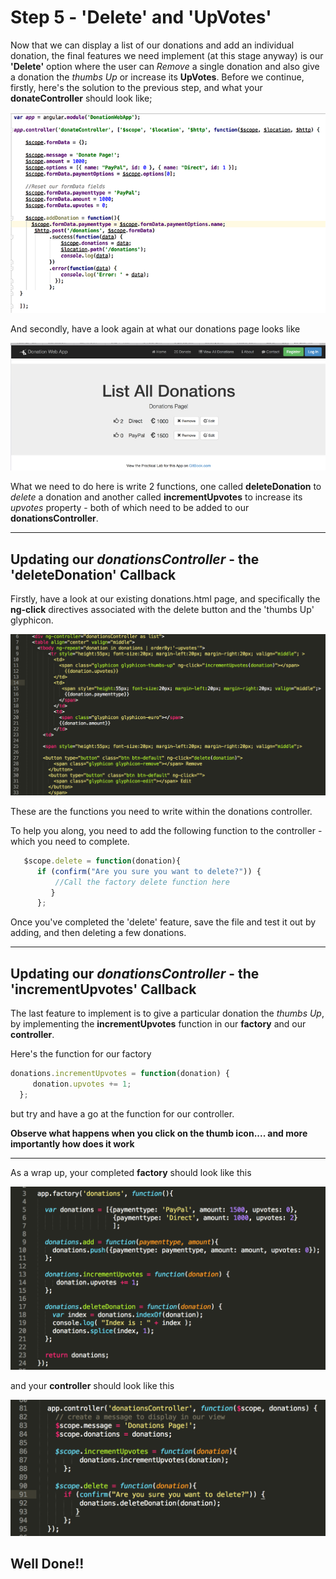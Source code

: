 # Step 5 - 'Delete' and 'UpVotes'

Now that we can display a list of our donations and add an individual donation, the final features we need implement (at this stage anyway) is our **'Delete'** option where the user can *Remove* a single donation and also give a donation the *thumbs Up* or increase its **UpVotes**. Before we continue, firstly, here's the solution to the previous step, and what your **donateController** should look like;

![](../images/lab05.step3.5.png)

And secondly, have a look again at what our donations page looks like

![](../images/donationwebapp1.jpg)

What we need to do here is write 2 functions, one called **deleteDonation** to *delete* a donation and another called **incrementUpvotes** to increase its *upvotes* property - both of which need to be added to our **donationsController**.

---

## Updating our *donationsController* - the 'deleteDonation' Callback

Firstly, have a look at our existing donations.html page, and specifically the **ng-click** directives associated with the delete button and the 'thumbs Up' glyphicon.

![](../images/lab2.step5.1.png)

These are the functions you need to write within the donations controller.

To help you along, you need to add the following function to the controller - which you need to complete.

```javascript
   $scope.delete = function(donation){
      if (confirm("Are you sure you want to delete?")) {
          //Call the factory delete function here
         }       
      };
```

Once you've completed the 'delete' feature, save the file and test it out by adding, and then deleting a few donations.

---

## Updating our *donationsController* - the 'incrementUpvotes' Callback

The last feature to implement is to give a particular donation the *thumbs Up*, by implementing the **incrementUpvotes** function in our **factory** and our **controller**.

Here's the function for our factory

```javascript
donations.incrementUpvotes = function(donation) {
     donation.upvotes += 1;
  };
```
but try and have a go at the function for our controller.

**Observe what happens when you click on the thumb icon.... and more importantly how does it work**

---
As a wrap up, your completed **factory** should look like this

![](../images/lab2.step5.2.png)

and your **controller** should look like this

![](../images/lab2.step5.3.png)



## Well Done!!




